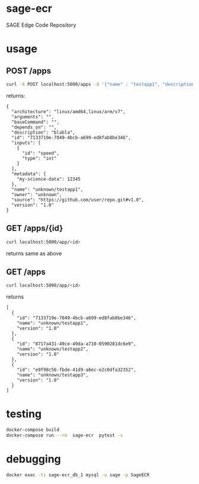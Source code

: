 # sage-ecr
SAGE Edge Code Repository



# usage


## POST /apps
```bash
curl -X POST localhost:5000/apps -d '{"name" : "testapp1", "description": "blabla", "architecture" : ["linux/amd64" , "linux/arm/v7"] , "version" : "1.0", "source" :"https://github.com/user/repo.git#v1.0", "inputs": [{"id":"speed" , "type":"int" }] , "metadata": {"my-science-data" : 12345} }'
```

returns:
```json5
{
  "architecture": "linux/amd64,linux/arm/v7", 
  "arguments": "", 
  "baseCommand": "", 
  "depends_on": "", 
  "description": "blabla", 
  "id": "7133719e-7049-4bcb-a699-ed8fab8be346", 
  "inputs": [
    {
      "id": "speed", 
      "type": "int"
    }
  ], 
  "metadata": {
    "my-science-data": 12345
  }, 
  "name": "unknown/testapp1", 
  "owner": "unknown", 
  "source": "https://github.com/user/repo.git#v1.0", 
  "version": "1.0"
}

```

## GET /apps/{id}

```bash
curl localhost:5000/app/<id>
```

returns same as above


## GET /apps

```bash
curl localhost:5000/app/<id>
```

returns
```json5
[
  {
    "id": "7133719e-7049-4bcb-a699-ed8fab8be346", 
    "name": "unknown/testapp1", 
    "version": "1.0"
  }, 
  {
    "id": "8717a431-49ce-49da-a710-0590281dc6e9", 
    "name": "unknown/testapp2", 
    "version": "1.0"
  }, 
  {
    "id": "e9f98c56-fbde-41d9-a6ec-e2c0dfa32352", 
    "name": "unknown/testapp3", 
    "version": "1.0"
  }
]
```

# testing


```bash
docker-compose build
docker-compose run --rm  sage-ecr  pytest -v
```


# debugging

```bash
docker exec -ti sage-ecr_db_1 mysql -u sage -p SageECR
```
